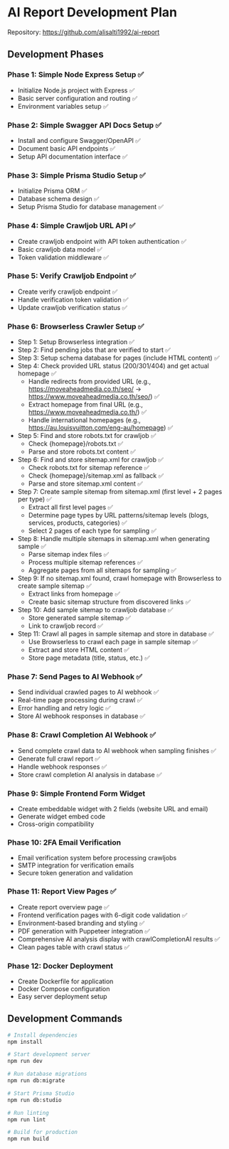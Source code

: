 # AI Report Development Plan

Repository: https://github.com/alisalti1992/ai-report

## Development Phases

### Phase 1: Simple Node Express Setup ✅
- Initialize Node.js project with Express ✅
- Basic server configuration and routing ✅
- Environment variables setup ✅

### Phase 2: Simple Swagger API Docs Setup ✅
- Install and configure Swagger/OpenAPI ✅
- Document basic API endpoints ✅
- Setup API documentation interface ✅

### Phase 3: Simple Prisma Studio Setup ✅
- Initialize Prisma ORM ✅
- Database schema design ✅
- Setup Prisma Studio for database management ✅

### Phase 4: Simple Crawljob URL API ✅
- Create crawljob endpoint with API token authentication ✅
- Basic crawljob data model ✅
- Token validation middleware ✅

### Phase 5: Verify Crawljob Endpoint ✅
- Create verify crawljob endpoint ✅
- Handle verification token validation ✅
- Update crawljob verification status ✅

### Phase 6: Browserless Crawler Setup ✅
- Step 1: Setup Browserless integration ✅
- Step 2: Find pending jobs that are verified to start ✅
- Step 3: Setup schema database for pages (include HTML content) ✅
- Step 4: Check provided URL status (200/301/404) and get actual homepage ✅
  - Handle redirects from provided URL (e.g., https://moveaheadmedia.co.th/seo/ → https://www.moveaheadmedia.co.th/seo/) ✅
  - Extract homepage from final URL (e.g., https://www.moveaheadmedia.co.th/) ✅
  - Handle international homepages (e.g., https://au.louisvuitton.com/eng-au/homepage) ✅
- Step 5: Find and store robots.txt for crawljob ✅
  - Check {homepage}/robots.txt ✅
  - Parse and store robots.txt content ✅
- Step 6: Find and store sitemap.xml for crawljob ✅
  - Check robots.txt for sitemap reference ✅
  - Check {homepage}/sitemap.xml as fallback ✅
  - Parse and store sitemap.xml content ✅
- Step 7: Create sample sitemap from sitemap.xml (first level + 2 pages per type) ✅
  - Extract all first level pages ✅
  - Determine page types by URL patterns/sitemap levels (blogs, services, products, categories) ✅
  - Select 2 pages of each type for sampling ✅
- Step 8: Handle multiple sitemaps in sitemap.xml when generating sample ✅
  - Parse sitemap index files ✅
  - Process multiple sitemap references ✅
  - Aggregate pages from all sitemaps for sampling ✅
- Step 9: If no sitemap.xml found, crawl homepage with Browserless to create sample sitemap ✅
  - Extract links from homepage ✅
  - Create basic sitemap structure from discovered links ✅
- Step 10: Add sample sitemap to crawljob database ✅
  - Store generated sample sitemap ✅
  - Link to crawljob record ✅
- Step 11: Crawl all pages in sample sitemap and store in database ✅
  - Use Browserless to crawl each page in sample sitemap ✅
  - Extract and store HTML content ✅
  - Store page metadata (title, status, etc.) ✅

### Phase 7: Send Pages to AI Webhook ✅
- Send individual crawled pages to AI webhook ✅
- Real-time page processing during crawl ✅
- Error handling and retry logic ✅
- Store AI webhook responses in database ✅

### Phase 8: Crawl Completion AI Webhook ✅
- Send complete crawl data to AI webhook when sampling finishes ✅
- Generate full crawl report ✅
- Handle webhook responses ✅
- Store crawl completion AI analysis in database ✅

### Phase 9: Simple Frontend Form Widget
- Create embeddable widget with 2 fields (website URL and email)
- Generate widget embed code
- Cross-origin compatibility

### Phase 10: 2FA Email Verification
- Email verification system before processing crawljobs
- SMTP integration for verification emails
- Secure token generation and validation

### Phase 11: Report View Pages ✅
- Create report overview page ✅
- Frontend verification pages with 6-digit code validation ✅
- Environment-based branding and styling ✅
- PDF generation with Puppeteer integration ✅
- Comprehensive AI analysis display with crawlCompletionAI results ✅
- Clean pages table with crawl status ✅

### Phase 12: Docker Deployment
- Create Dockerfile for application
- Docker Compose configuration
- Easy server deployment setup

## Development Commands

```bash
# Install dependencies
npm install

# Start development server
npm run dev

# Run database migrations
npm run db:migrate

# Start Prisma Studio
npm run db:studio

# Run linting
npm run lint

# Build for production
npm run build
```